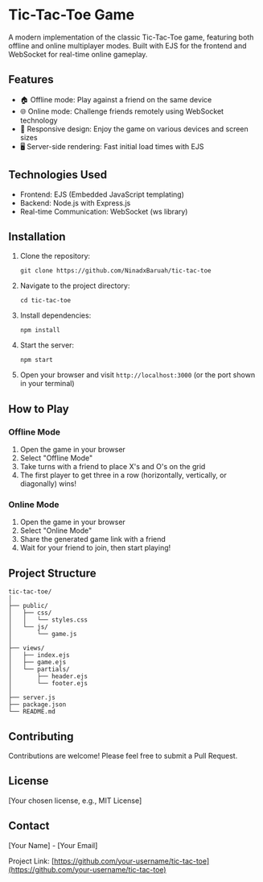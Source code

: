 # Tic-Tac-Toe Game

A modern implementation of the classic Tic-Tac-Toe game, featuring both offline and online multiplayer modes. Built with EJS for the frontend and WebSocket for real-time online gameplay.

## Features

- 🏠 Offline mode: Play against a friend on the same device
- 🌐 Online mode: Challenge friends remotely using WebSocket technology
- 📱 Responsive design: Enjoy the game on various devices and screen sizes
- 🖥️ Server-side rendering: Fast initial load times with EJS

## Technologies Used

- Frontend: EJS (Embedded JavaScript templating)
- Backend: Node.js with Express.js
- Real-time Communication: WebSocket (ws library)

## Installation

1. Clone the repository:
   ```
   git clone https://github.com/NinadxBaruah/tic-tac-toe
   ```

2. Navigate to the project directory:
   ```
   cd tic-tac-toe
   ```

3. Install dependencies:
   ```
   npm install
   ```

4. Start the server:
   ```
   npm start
   ```

5. Open your browser and visit `http://localhost:3000` (or the port shown in your terminal)

## How to Play

### Offline Mode
1. Open the game in your browser
2. Select "Offline Mode"
3. Take turns with a friend to place X's and O's on the grid
4. The first player to get three in a row (horizontally, vertically, or diagonally) wins!

### Online Mode
1. Open the game in your browser
2. Select "Online Mode"
3. Share the generated game link with a friend
4. Wait for your friend to join, then start playing!

## Project Structure

```
tic-tac-toe/
│
├── public/
│   ├── css/
│   │   └── styles.css
│   └── js/
│       └── game.js
│
├── views/
│   ├── index.ejs
│   ├── game.ejs
│   └── partials/
│       ├── header.ejs
│       └── footer.ejs
│
├── server.js
├── package.json
└── README.md
```

## Contributing

Contributions are welcome! Please feel free to submit a Pull Request.

## License

[Your chosen license, e.g., MIT License]

## Contact

[Your Name] - [Your Email]

Project Link: [https://github.com/your-username/tic-tac-toe](https://github.com/your-username/tic-tac-toe)
